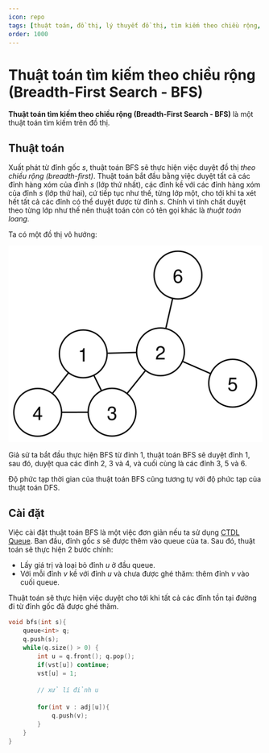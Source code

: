 ```yaml
---
icon: repo
tags: [thuật toán, đồ thị, lý thuyết đồ thị, tìm kiếm theo chiều rộng, breadth-first search, bfs, Competitive Programming, CP]
order: 1000
---
```

# Thuật toán tìm kiếm theo chiều rộng (Breadth-First Search - BFS)

**Thuật toán tìm kiếm theo chiều rộng (Breadth-First Search - BFS)** là một thuật toán tìm kiếm trên đồ thị.

## Thuật toán

Xuất phát từ đỉnh gốc $s$, thuật toán BFS sẽ thực hiện việc duyệt đồ thị *theo chiều rộng (breadth-first)*. Thuật toán bắt đầu bằng việc duyệt tất cả các đỉnh hàng xóm của đỉnh $s$ (lớp thứ nhất), các đỉnh kề với các đỉnh hàng xóm của đỉnh $s$ (lớp thứ hai), cứ tiếp tục như thế, từng lớp một, cho tới khi ta xét hết tất cả các đỉnh có thể duyệt được từ đỉnh $s$. Chính vì tính chất duyệt theo từng lớp như thế nên thuật toán còn có tên gọi khác là *thuật toán loang*.

Ta có một đồ thị vô hướng:

![Đơn đồ thị](/images/simple_graph.svg)

Giả sử ta bắt đầu thực hiện BFS từ đỉnh $1$, thuật toán BFS sẽ duyệt đỉnh $1$, sau đó, duyệt qua các đỉnh $2$, $3$ và $4$, và cuối cùng là các đỉnh $3$, $5$ và $6$.

Độ phức tạp thời gian của thuật toán BFS cũng tương tự với độ phức tạp của thuật toán DFS.

## Cài đặt

Việc cài đặt thuật toán BFS là một việc đơn giản nếu ta sử dụng [CTDL Queue](/data-structures/queue.md). Ban đầu, đỉnh gốc $s$ sẽ được thêm vào queue của ta. Sau đó, thuật toán sẽ thực hiện 2 bước chính:
- Lấy giá trị và loại bỏ đỉnh $u$ ở đầu queue.
- Với mỗi đỉnh $v$ kề với đỉnh $u$ và chưa được ghé thăm: thêm đỉnh $v$ vào cuối queue.

Thuật toán sẽ thực hiện việc duyệt cho tới khi tất cả các đỉnh tồn tại đường đi từ đỉnh gốc đã được ghé thăm.

```C++
void bfs(int s){
	queue<int> q;
	q.push(s);
	while(q.size() > 0) {
		int u = q.front(); q.pop();
		if(vst[u]) continue;
		vst[u] = 1;

		// xử lí đỉnh u
		
		for(int v : adj[u]){
			q.push(v);
		}
	}
}
```

